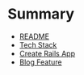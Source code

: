 # Summary

* [README](README.md)
* [Tech Stack](tech-stack.md)
* [Create Rails App](create-rails-app.md)
* [Blog Feature](blog-feature.md)
